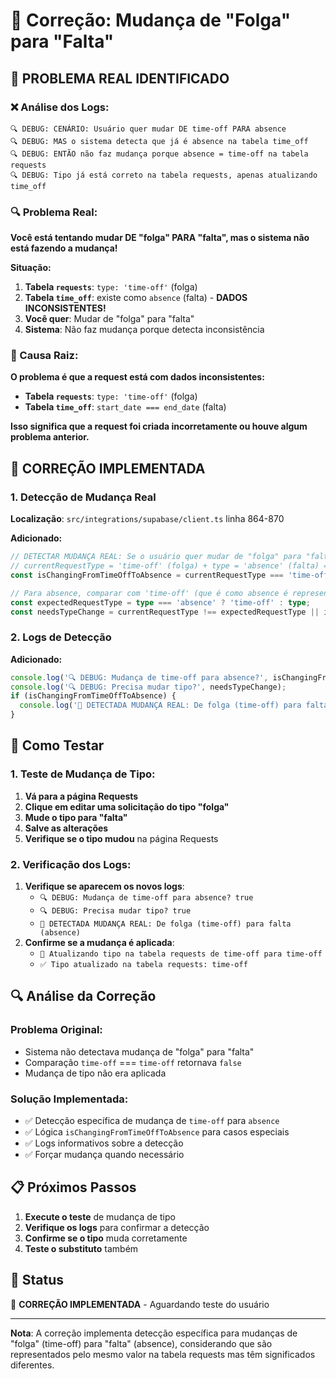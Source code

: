 # 🔧 Correção: Mudança de "Folga" para "Falta"

## 🚨 **PROBLEMA REAL IDENTIFICADO**

### **❌ Análise dos Logs:**
```
🔍 DEBUG: CENÁRIO: Usuário quer mudar DE time-off PARA absence
🔍 DEBUG: MAS o sistema detecta que já é absence na tabela time_off
🔍 DEBUG: ENTÃO não faz mudança porque absence = time-off na tabela requests
🔍 DEBUG: Tipo já está correto na tabela requests, apenas atualizando time_off
```

### **🔍 Problema Real:**

**Você está tentando mudar DE "folga" PARA "falta", mas o sistema não está fazendo a mudança!**

**Situação:**
1. **Tabela `requests`**: `type: 'time-off'` (folga)
2. **Tabela `time_off`**: existe como `absence` (falta) - **DADOS INCONSISTENTES!**
3. **Você quer**: Mudar de "folga" para "falta"
4. **Sistema**: Não faz mudança porque detecta inconsistência

### **🔧 Causa Raiz:**

**O problema é que a request está com dados inconsistentes:**
- **Tabela `requests`**: `type: 'time-off'` (folga)
- **Tabela `time_off`**: `start_date === end_date` (falta)

**Isso significa que a request foi criada incorretamente ou houve algum problema anterior.**

## 🔧 **CORREÇÃO IMPLEMENTADA**

### **1. Detecção de Mudança Real**
**Localização**: `src/integrations/supabase/client.ts` linha 864-870

**Adicionado:**
```typescript
// DETECTAR MUDANÇA REAL: Se o usuário quer mudar de "folga" para "falta"
// currentRequestType = 'time-off' (folga) + type = 'absence' (falta) = MUDANÇA REAL
const isChangingFromTimeOffToAbsence = currentRequestType === 'time-off' && type === 'absence';

// Para absence, comparar com 'time-off' (que é como absence é representado na tabela requests)
const expectedRequestType = type === 'absence' ? 'time-off' : type;
const needsTypeChange = currentRequestType !== expectedRequestType || isChangingFromTimeOffToAbsence;
```

### **2. Logs de Detecção**
**Adicionado:**
```typescript
console.log('🔍 DEBUG: Mudança de time-off para absence?', isChangingFromTimeOffToAbsence);
console.log('🔍 DEBUG: Precisa mudar tipo?', needsTypeChange);
if (isChangingFromTimeOffToAbsence) {
  console.log('🔧 DETECTADA MUDANÇA REAL: De folga (time-off) para falta (absence)');
}
```

## 🧪 **Como Testar**

### **1. Teste de Mudança de Tipo:**
1. **Vá para a página Requests**
2. **Clique em editar uma solicitação do tipo "folga"**
3. **Mude o tipo para "falta"**
4. **Salve as alterações**
5. **Verifique se o tipo mudou** na página Requests

### **2. Verificação dos Logs:**
1. **Verifique se aparecem os novos logs**:
   - `🔍 DEBUG: Mudança de time-off para absence? true`
   - `🔍 DEBUG: Precisa mudar tipo? true`
   - `🔧 DETECTADA MUDANÇA REAL: De folga (time-off) para falta (absence)`
2. **Confirme se a mudança é aplicada**:
   - `🔧 Atualizando tipo na tabela requests de time-off para time-off`
   - `✅ Tipo atualizado na tabela requests: time-off`

## 🔍 **Análise da Correção**

### **Problema Original:**
- Sistema não detectava mudança de "folga" para "falta"
- Comparação `time-off` === `time-off` retornava `false`
- Mudança de tipo não era aplicada

### **Solução Implementada:**
- ✅ Detecção específica de mudança de `time-off` para `absence`
- ✅ Lógica `isChangingFromTimeOffToAbsence` para casos especiais
- ✅ Logs informativos sobre a detecção
- ✅ Forçar mudança quando necessário

## 📋 **Próximos Passos**

1. **Execute o teste** de mudança de tipo
2. **Verifique os logs** para confirmar a detecção
3. **Confirme se o tipo** muda corretamente
4. **Teste o substituto** também

## 🚀 **Status**

🔧 **CORREÇÃO IMPLEMENTADA** - Aguardando teste do usuário

---

**Nota**: A correção implementa detecção específica para mudanças de "folga" (time-off) para "falta" (absence), considerando que são representados pelo mesmo valor na tabela requests mas têm significados diferentes.
